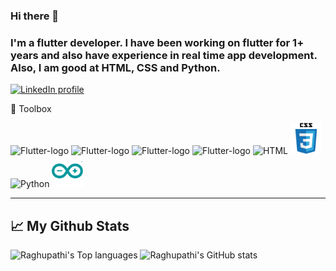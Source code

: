 ### Hi there 👋

<!--
**Raghupathi22/Raghupathi22** is a ✨ _special_ ✨ repository because its `README.md` (this file) appears on your GitHub profile.**-->
### I'm a flutter developer. I have been working on flutter for 1+ years and also have experience in real time app development. Also, I am good at HTML, CSS and Python.


[![LinkedIn profile](https://img.shields.io/badge/LinkedIn-blue?style=flat&logo=linkedin&labelColor=blue)](https://www.linkedin.com/in/raghupathi-manchala-330193182/)

🧰 Toolbox 


<img src = "https://cdn.worldvectorlogo.com/logos/flutter-logo.svg" alt = "Flutter-logo" width = "50" height = "50" /> <img
src = "https://cdn.worldvectorlogo.com/logos/dart.svg" alt = "Flutter-logo" width = "50" height = "50" /> <img
src = "https://cdn.worldvectorlogo.com/logos/firebase-1.svg" alt = "Flutter-logo" width = "50" height = "50" /> <img
src = "https://img.icons8.com/color/452/c-programming.png" alt = "Flutter-logo" width = "50" height = "50" /> <img
src = "https://cdn.worldvectorlogo.com/logos/html5-2.svg" alt = "HTML" width = "50" height = "50" /> <img
src = "https://github.com/devicons/devicon/blob/master/icons/css3/css3-original-wordmark.svg" alt = "CSS" width = "50" height = "50" /> <img 
src = "https://cdn.worldvectorlogo.com/logos/python-5.svg" alt = "Python" width = "50" height = "50" /> <img
src = "https://github.com/devicons/devicon/blob/master/icons/arduino/arduino-original.svg" alt = "Arduino-logo" width = "50" height = "50" />



<!--

📗 Latest Blog Articles 
---

<!-- BLOG-POST-LIST:START -->


<!-- BLOG-POST-LIST:END -->

 
<!--
▶ [More Blog Posts] (https://mns.hashnode.dev/)

Here are some ideas to get you started:

- 🔭 I’m currently working on ...
- 🌱 I’m currently learning ...
- 👯 I’m looking to collaborate on ...
- 🤔 I’m looking for help with ...
- 💬 Ask me about ...
- 📫 How to reach me: ...
- 😄 Pronouns: ...
- ⚡ Fun fact: ...

-->
---

## 📈 My Github Stats

![Raghupathi's Top languages](https://github-readme-stats.vercel.app/api/top-langs/?username=Raghupathi22&theme=radical&langs_count=8)
![Raghupathi's GitHub stats](https://github-readme-stats.vercel.app/api?username=Raghupathi22&&show_icons=true&theme=radical&count_private=true)



